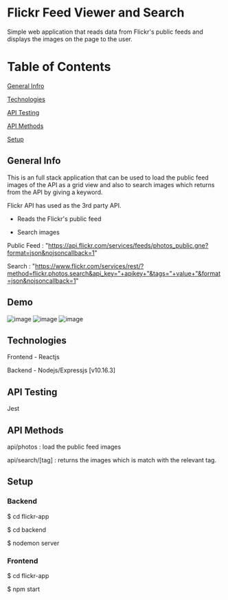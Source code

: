 # Flickr Feed Viewer and Search 

Simple web application that reads data from Flickr's public feeds and displays the images on the page to the user.

# Table of Contents

[General Infro](#GeneralInfo)

[Technologies](#Technologies)

[API Testing](#APITesting)

[API Methods](#APIMethods)

[Setup](#Setup)

## General Info

This is an full stack application that can be used to load the public feed images of the API as a grid view and also to search images which returns from the API by giving a keyword.

Flickr API has used as the 3rd party API.

* Reads the Flickr's public feed

* Search images


Public Feed : "https://api.flickr.com/services/feeds/photos_public.gne?format=json&nojsoncallback=1"

Search      : "https://www.flickr.com/services/rest/?method=flickr.photos.search&api_key="+apikey+"&tags="+value+"&format=json&nojsoncallback=1"

## Demo

![image](https://user-images.githubusercontent.com/36589720/109418198-187d3180-79ed-11eb-9831-d8196ce8a92f.png)
![image](https://user-images.githubusercontent.com/36589720/109418408-4020c980-79ee-11eb-801b-4f14063482ad.png)
![image](https://user-images.githubusercontent.com/36589720/109418433-5e86c500-79ee-11eb-95a0-04bc4f62bd6f.png)




## Technologies

Frontend - Reactjs 

Backend - Nodejs/Expressjs [v10.16.3]

## API Testing

Jest

## API Methods

api/photos       : load the public feed images

api/search/[tag] : returns the images which is match with the relevant tag.

## Setup

### Backend

$ cd flickr-app

$ cd backend

$ nodemon server

### Frontend

$ cd flickr-app

$ npm start

